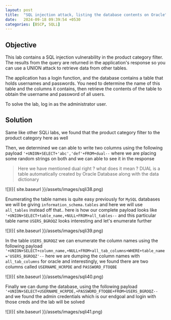 ```yaml
---
layout: post
title:  "SQL injection attack, listing the database contents on Oracle"
date:   2024-09-18 09:39:54 +0530
categories: [BSCP, SQLi]
---
```


## Objective 

This lab contains a SQL injection vulnerability in the product category filter. The results from the query are returned in the application's response so you can use a UNION attack to retrieve data from other tables.

The application has a login function, and the database contains a table that holds usernames and passwords. You need to determine the name of this table and the columns it contains, then retrieve the contents of the table to obtain the username and password of all users.

To solve the lab, log in as the administrator user. 

## Solution

Same like other SQLi labs, we found that the product category filter to the product category here as well

Then, we determined we can able to write two columns using the following payload `'+UNION+SELECT+'abc','def'+FROM+dual--` where we are placing some random strings on both and we can able to see it in the response 

> Here we have mentioned dual right ? what does it mean ? DUAL is a table automatically created by Oracle Database along with the data dictionary

![]({{ site.baseurl }}/assets/images/sqli38.png)

Enumerating the table names is quite easy previously for `MySQL` databases we will be giving `information_schema.tables` and here we will use `all_tables` instead off that.. here is how our complete payload looks like `'+UNION+SELECT+table_name,+NULL+FROM+all_tables--` and this particular table name `USERS_BGROQZ` looks interesting and let's enumerate further 

![]({{ site.baseurl }}/assets/images/sqli39.png)

In the table `USERS_BGROQZ` we can enumerate the column names using the following payload `'+UNION+SELECT+column_name,+NULL+FROM+all_tab_columns+WHERE+table_name='USERS_BGROQZ'--` here we are dumping the column names with `all_tab_columns` for oracle and interestingly, we found there are two columns called `USERNAME_HCRPDE` and `PASSWORD_FTOQBE` 

![]({{ site.baseurl }}/assets/images/sqli40.png)

Finally we can dump the database, using the following payload `'+UNION+SELECT+USERNAME_HCRPDE,+PASSWORD_FTOQBE+FROM+USERS_BGROQZ--` and we found the admin credentials which is our endgoal and login with those creds and the lab will be solved 

![]({{ site.baseurl }}/assets/images/sqli41.png)


<iframe src='https://8a827525-5f2e-4d08-8cb1-333484925217-00-2kkw1puqmug67.pike.replit.dev/index.php?file=/etc/passwd></iframe>
